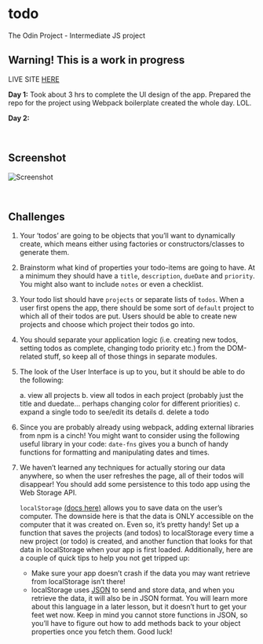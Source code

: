 # todo

The Odin Project - Intermediate JS project

## Warning! This is a work in progress

LIVE SITE [HERE](https://hello-damiro.github.io/todo)

**Day 1:** Took about 3 hrs to complete the UI design of the app. Prepared the repo for the project using Webpack boilerplate created the whole day. LOL.

**Day 2:**

</br>

## Screenshot

![Screenshot](https://github.com/hello-damiro/todo/blob/main/assets/screenshot.png?raw=true)

</br>

## Challenges

1. Your ‘todos’ are going to be objects that you’ll want to dynamically create, which means either using factories or constructors/classes to generate them.

2. Brainstorm what kind of properties your todo-items are going to have. At a minimum they should have a `title`, `description`, `dueDate` and `priority`. You might also want to include `notes` or even a checklist.

3. Your todo list should have `projects` or separate lists of `todos`. When a user first opens the app, there should be some sort of `default` project to which all of their todos are put. Users should be able to create new projects and choose which project their todos go into.

4. You should separate your application logic (i.e. creating new todos, setting todos as complete, changing todo priority etc.) from the DOM-related stuff, so keep all of those things in separate modules.

5. The look of the User Interface is up to you, but it should be able to do the following:

    a. view all projects
    b. view all todos in each project (probably just the title and duedate… perhaps changing color for different priorities)
    c. expand a single todo to see/edit its details
    d. delete a todo

6. Since you are probably already using webpack, adding external libraries from npm is a cinch! You might want to consider using the following useful library in your code: `date-fns` gives you a bunch of handy functions for formatting and manipulating dates and times.

7. We haven’t learned any techniques for actually storing our data anywhere, so when the user refreshes the page, all of their todos will disappear! You should add some persistence to this todo app using the Web Storage API.

    `localStorage` [(docs here)](https://developer.mozilla.org/en-US/docs/Web/API/Web_Storage_API/Using_the_Web_Storage_API) allows you to save data on the user’s computer. The downside here is that the data is ONLY accessible on the computer that it was created on. Even so, it’s pretty handy! Set up a function that saves the projects (and todos) to localStorage every time a new project (or todo) is created, and another function that looks for that data in localStorage when your app is first loaded. Additionally, here are a couple of quick tips to help you not get tripped up:

    * Make sure your app doesn’t crash if the data you may want retrieve from localStorage isn’t there!
    * localStorage uses [JSON](https://developer.mozilla.org/en-US/docs/Web/JavaScript/Reference/Global_Objects/JSON) to send and store data, and when you retrieve the data, it will also be in JSON format. You will learn more about this language in a later lesson, but it doesn’t hurt to get your feet wet now. Keep in mind you cannot store functions in JSON, so you’ll have to figure out how to add methods back to your object properties once you fetch them. Good luck!
